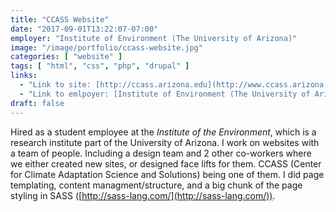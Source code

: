 ```yaml
---
title: "CCASS Website"
date: "2017-09-01T13:22:07-07:00"
employer: "Institute of Environment (The University of Arizona)"
image: "/image/portfolio/ccass-website.jpg"
categories: [ "website" ]
tags: [ "html", "css", "php", "drupal" ]
links:
  - "Link to site: [http://ccass.arizona.edu](http://www.ccass.arizona.edu)"
  - "Link to emlpoyer: [Institute of Environment (The University of Arizona)](http://environment.arizona.edu)"
draft: false
---
```


Hired as a student employee at the _Institute of the Environment_, which is a research institute part of the University of Arizona. I work on websites with a team of people. Including a design team and 2 other co-workers where we either created new sites, or designed face lifts for them. CCASS (Center for Climate Adaptation Science and Solutions) being one of them. I did page templating, content managment/structure, and a big chunk of the page styling in SASS ([http://sass-lang.com/](http://sass-lang.com/)).
